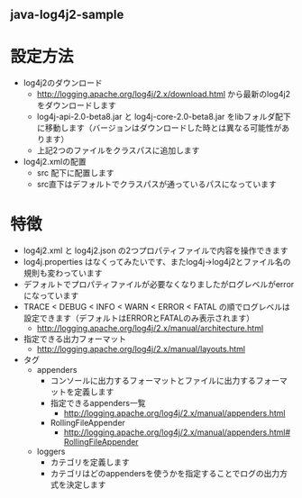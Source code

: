 java-log4j2-sample
------------------

設定方法
=======

* log4j2のダウンロード
  * http://logging.apache.org/log4j/2.x/download.html から最新のlog4j2をダウンロードします
  * log4j-api-2.0-beta8.jar と  log4j-core-2.0-beta8.jar をlibフォルダ配下に移動します（バージョンはダウンロードした時とは異なる可能性があります）
  * 上記2つのファイルをクラスパスに追加します
* log4j2.xmlの配置
  * src 配下に配置します
  * src直下はデフォルトでクラスパスが通っているパスになっています
    
特徴
====

* log4j2.xml と log4j2.json の2つプロパティファイルで内容を操作できます
* log4j.properties はなくってみたいです、またlog4j→log4j2とファイル名の規則も変わっています
* デフォルトでプロパティファイルが必要なくなりましたがログレベルがerrorになっています
* TRACE < DEBUG < INFO < WARN < ERROR < FATAL の順でログレベルは設定できます（デフォルトはERRORとFATALのみ表示されます）
  * http://logging.apache.org/log4j/2.x/manual/architecture.html
* 指定できる出力フォーマット
  * http://logging.apache.org/log4j/2.x/manual/layouts.html
* タグ
  * appenders
    * コンソールに出力するフォーマットとファイルに出力するフォーマットを定義します
    * 指定できるappenders一覧
      * http://logging.apache.org/log4j/2.x/manual/appenders.html
    * RollingFileAppender
      * http://logging.apache.org/log4j/2.x/manual/appenders.html#RollingFileAppender
  * loggers
    * カテゴリを定義します
    * カテゴリはどのappendersを使うかを指定することでログの出力方式を決定します    